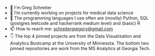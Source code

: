 - 👋 I'm Greg Schreiter
- 🔭 I’m currently working on projects for medical data science
- 🌱 The programming languages I use often are (mostly) Python, SQL (postgres leetcode and hackerrank medium level) and (basic) R
- 📫 How to reach me: schreitergregory@gmail.com
- :point_down: The top 4 pinned projects are from the Data Visualization and Analytics Bootcamp at the University of Minnesota. The bottom two pinned repositories are work from the MS Analytics at Georgia Tech.


<!--
**schr0841/schr0841** is a ✨ _special_ ✨ repository because its `README.md` (this file) appears on your GitHub profile.

Here are some ideas to get you started:


